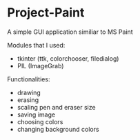 # Project-Paint
 
A simple GUI application similiar to MS Paint
 
 Modules that I used:
 - tkinter (ttk, colorchooser, filedialog)
 - PIL (ImageGrab)

Functionalities:
- drawing
- erasing
- scaling pen and eraser size
- saving image
- choosing colors
- changing background colors
